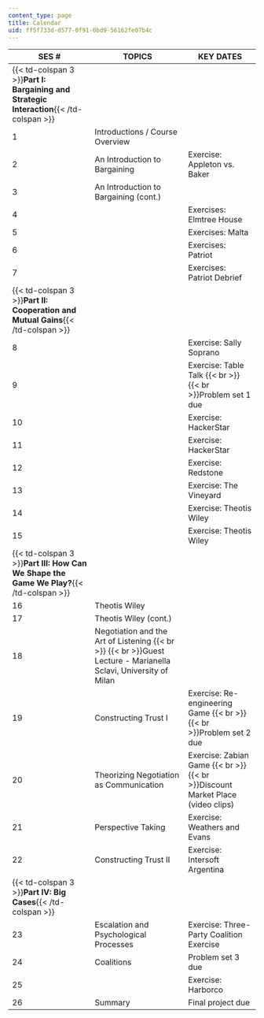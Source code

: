 ```yaml
---
content_type: page
title: Calendar
uid: ff5f733d-d577-0f91-0bd9-56162fe07b4c
---
```


| SES # | TOPICS | KEY DATES |
| --- | --- | --- |
| {{< td-colspan 3 >}}**Part I: Bargaining and Strategic Interaction**{{< /td-colspan >}} |||
| 1 | Introductions / Course Overview |  |
| 2 | An Introduction to Bargaining | Exercise: Appleton vs. Baker |
| 3 | An Introduction to Bargaining (cont.) |  |
| 4 |  | Exercises: Elmtree House |
| 5 |  | Exercises: Malta |
| 6 |  | Exercises: Patriot |
| 7 |  | Exercises: Patriot Debrief |
| {{< td-colspan 3 >}}**Part II: Cooperation and Mutual Gains**{{< /td-colspan >}} |||
| 8 |  | Exercise: Sally Soprano |
| 9 |  | Exercise: Table Talk  {{< br >}}  {{< br >}}Problem set 1 due |
| 10 |  | Exercise: HackerStar |
| 11 |  | Exercise: HackerStar |
| 12 |  | Exercise: Redstone |
| 13 |  | Exercise: The Vineyard |
| 14 |  | Exercise: Theotis Wiley |
| 15 |  | Exercise: Theotis Wiley |
| {{< td-colspan 3 >}}**Part III: How Can We Shape the Game We Play?**{{< /td-colspan >}} |||
| 16 | Theotis Wiley |  |
| 17 | Theotis Wiley (cont.) |  |
| 18 | Negotiation and the Art of Listening  {{< br >}}  {{< br >}}Guest Lecture - Marianella Sclavi, University of Milan |  |
| 19 | Constructing Trust I | Exercise: Re-engineering Game  {{< br >}}  {{< br >}}Problem set 2 due |
| 20 | Theorizing Negotiation as Communication | Exercise: Zabian Game  {{< br >}}  {{< br >}}Discount Market Place (video clips) |
| 21 | Perspective Taking | Exercise: Weathers and Evans |
| 22 | Constructing Trust II | Exercise: Intersoft Argentina |
| {{< td-colspan 3 >}}**Part IV: Big Cases**{{< /td-colspan >}} |||
| 23 | Escalation and Psychological Processes | Exercise: Three-Party Coalition Exercise |
| 24 | Coalitions | Problem set 3 due |
| 25 |  | Exercise: Harborco |
| 26 | Summary | Final project due